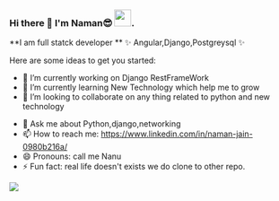 ### Hi there 👋  I'm Naman😎 <img src="https://raw.githubusercontent.com/vatsa287/vatsa287/master/assets/Hi.gif?raw=true" width="30px">.

**I am full statck developer ** ✨ Angular,Django,Postgreysql ✨ 

Here are some ideas to get you started:

- 🔭 I’m currently working on Django RestFrameWork 
- 🌱 I’m currently learning New Technology which help me to grow
- 👯 I’m looking to collaborate on any thing related to python and new technology
<!-- - 🤔 I’m looking for help with  -->
- 💬 Ask me about Python,django,networking 
- 📫 How to reach me: https://www.linkedin.com/in/naman-jain-0980b216a/
- 😄 Pronouns: call me Nanu
- ⚡ Fun fact: real life doesn't exists we do clone to other repo.

<img src="https://github-readme-stats.vercel.app/api?username=dash-jd&&show_icons=true&title_color=ffffff&icon_color=bb2acf&text_color=daf7dc&bg_color=151515">
 

